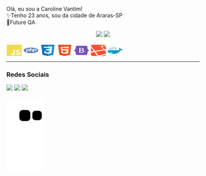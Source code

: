 Olá, eu sou a Caroline Vantim!<br>
✨Tenho 23 anos, sou da cidade de Araras-SP<br>
🥰Future QA<br>

<div align="center">
  <a href="https://github.com/CarolineVantim"></a>
  <img height="180em" src="https://github-readme-stats.vercel.app/api?username=CarolineVantim&theme=dracula&count_private=true"/>
  <img height="180em" src="https://github-readme-stats.vercel.app/api/top-langs/?username=CarolineVantim&theme=dracula&layout=compact&langs_count=7"/>
  
</div>
<div style="display: inline_block"><br>
    <img align="center" alt="Carol-Js" height="30" width="40" src="https://raw.githubusercontent.com/devicons/devicon/master/icons/javascript/javascript-plain.svg">
    <img align="center" alt="Carol-Php" height="30" width="40" src="https://raw.githubusercontent.com/devicons/devicon/master/icons/php/php-plain.svg">
    <img align="center" alt="Carol-CSS" height="30" width="40" src="https://raw.githubusercontent.com/devicons/devicon/master/icons/css3/css3-original.svg">
    <img align="center" alt="Carol-HTML" height="30" width="40" src="https://raw.githubusercontent.com/devicons/devicon/master/icons/html5/html5-original.svg"> 
    <img align="center" alt="Carol-Js" height="30" width="40" src="https://raw.githubusercontent.com/devicons/devicon/master/icons/bootstrap/bootstrap-plain.svg">
    <img align="center" alt="Carol-Php" height="30" width="40" src="https://raw.githubusercontent.com/devicons/devicon/master/icons/laravel/laravel-plain.svg">
    <img align="center" alt="Carol-Docker" height="30" width="40" src="https://raw.githubusercontent.com/devicons/devicon/master/icons/docker/docker-plain.svg">
</div>
<hr>
<div>
<h3>Redes Sociais</h3>
  <a href="https://www.twitch.tv/vantim8" target="_blank"><img src="https://img.shields.io/badge/Twitch-9146FF?style=for-the-badge&logo=twitch&logoColor=white" target="_blank"></a>
  <a href = "mailto:cvantim@gmail.com"><img src="https://img.shields.io/badge/Gmail-D14836?style=for-the-badge&logo=gmail&logoColor=white" target="_blank"></a>
  <a href="https://www.linkedin.com/in/caroline-vantim/" target="_blank"><img src="https://img.shields.io/badge/-LinkedIn-%230077B5?style=for-the-badge&logo=linkedin&logoColor=white" target="_blank"></a>
  
  ![Snake animation](https://github.com/rafaballerini/rafaballerini/blob/output/github-contribution-grid-snake.svg)
</div>
